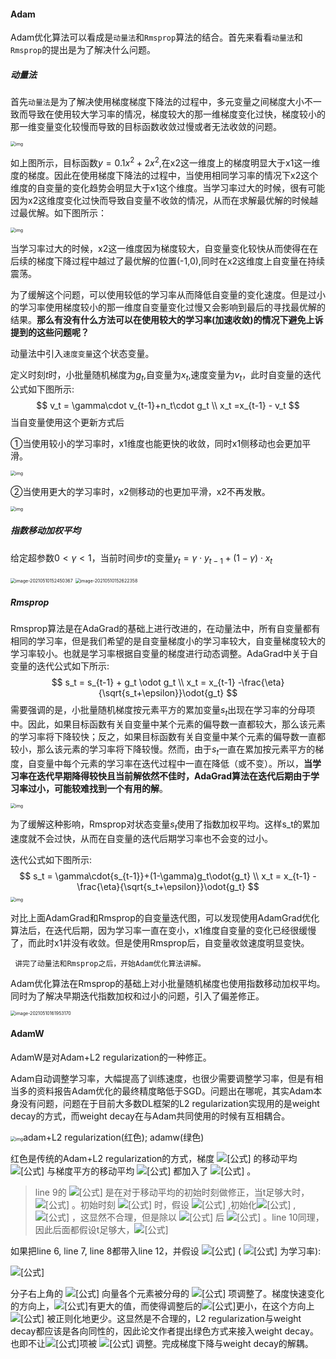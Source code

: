 #### Adam

Adam优化算法可以看成是`动量法`和`Rmsprop`算法的结合。首先来看看`动量法`和`Rmsprop`的提出是为了解决什么问题。

##### 动量法

首先`动量法`是为了解决使用梯度梯度下降法的过程中，多元变量之间梯度大小不一致而导致在使用较大学习率的情况，梯度较大的那一维梯度变化过快，梯度较小的那一维变量变化较慢而导致的目标函数收敛过慢或者无法收敛的问题。

<img src="https://tangshusen.me/Dive-into-DL-PyTorch/img/chapter07/7.4_output1.png" alt="img" style="zoom:50%;" />

如上图所示，目标函数$y=0.1x^2+2x^2$,在x2这一维度上的梯度明显大于x1这一维度的梯度。因此在使用梯度下降法的过程中，当使用相同学习率的情况下x2这个维度的自变量的变化趋势会明显大于x1这个维度。当学习率过大的时候，很有可能因为x2这维度变化过快而导致自变量不收敛的情况，从而在求解最优解的时候越过最优解。如下图所示：

<img src="https://tangshusen.me/Dive-into-DL-PyTorch/img/chapter07/7.4_output2.png" alt="img" style="zoom:50%;" />

当学习率过大的时候，x2这一维度因为梯度较大，自变量变化较快从而使得在在后续的梯度下降过程中越过了最优解的位置(-1,0),同时在x2这维度上自变量在持续震荡。

为了缓解这个问题，可以使用较低的学习率从而降低自变量的变化速度。但是过小的学习率使用梯度较小的那一维度自变量变化过慢又会影响到最后的寻找最优解的结果。**那么有没有什么方法可以在使用较大的学习率(加速收敛)的情况下避免上诉提到的这些问题呢？**

动量法中引入`速度变量`这个状态变量。

定义时刻$t$时，小批量随机梯度为$g_t$,自变量为$x_t$,速度变量为$v_t$，此时自变量的迭代公式如下图所示:
$$
v_t = \gamma\cdot v_{t-1}+n_t\cdot g_t \\
x_t =x_{t-1} - v_t
$$
当自变量使用这个更新方式后

①当使用较小的学习率时，x1维度也能更快的收敛，同时x1侧移动也会更加平滑。

<img src="https://tangshusen.me/Dive-into-DL-PyTorch/img/chapter07/7.4_output3.png" alt="img" style="zoom:50%;" />



②当使用更大的学习率时，x2侧移动的也更加平滑，x2不再发散。

<img src="https://tangshusen.me/Dive-into-DL-PyTorch/img/chapter07/7.4_output4.png" alt="img" style="zoom:50%;" />

##### 指数移动加权平均

给定超参数$0<\gamma<1$，当前时间步$t$的变量$y_t = \gamma \cdot y_{t-1} +(1-\gamma)\cdot x_t$

<img src="/Users/eason/Library/Application%20Support/typora-user-images/image-20210510152450367.png" alt="image-20210510152450367" style="zoom:50%;" />

<img src="/Users/eason/Library/Application%20Support/typora-user-images/image-20210510152622358.png" alt="image-20210510152622358" style="zoom:50%;" />

##### Rmsprop

Rmsprop算法是在AdaGrad的基础上进行改进的，在动量法中，所有自变量都有相同的学习率，但是我们希望的是自变量梯度小的学习率较大，自变量梯度较大的学习率较小。也就是学习率根据自变量的梯度进行动态调整。AdaGrad中关于自变量的迭代公式如下所示:
$$
s_t = s_{t-1} + g_t \odot g_t \\
x_t = x_{t-1} -\frac{\eta}{\sqrt{s_t+\epsilon}}\odot{g_t}
$$
需要强调的是，小批量随机梯度按元素平方的累加变量$s_t$出现在学习率的分母项中。因此，如果目标函数有关自变量中某个元素的偏导数一直都较大，那么该元素的学习率将下降较快；反之，如果目标函数有关自变量中某个元素的偏导数一直都较小，那么该元素的学习率将下降较慢。然而，由于$s_t$一直在累加按元素平方的梯度，自变量中每个元素的学习率在迭代过程中一直在降低（或不变）。所以，**当学习率在迭代早期降得较快且当前解依然不佳时，AdaGrad算法在迭代后期由于学习率过小，可能较难找到一个有用的解**。

<img src="https://tangshusen.me/Dive-into-DL-PyTorch/img/chapter07/7.5_output1.png" alt="img" style="zoom:50%;" />

为了缓解这种影响，Rmsprop对状态变量$s_t$使用了指数加权平均。这样s_t的累加速度就不会过快，从而在自变量的迭代后期学习率也不会变的过小。

迭代公式如下图所示:
$$
s_t = \gamma\cdot{s_{t-1}}+(1-\gamma)g_t\odot{g_t} \\
x_t = x_{t-1} -\frac{\eta}{\sqrt{s_t+\epsilon}}\odot{g_t}
$$
<img src="https://tangshusen.me/Dive-into-DL-PyTorch/img/chapter07/7.6_output1.png" alt="img" style="zoom:50%;" />

对比上面AdamGrad和Rmsprop的自变量迭代图，可以发现使用AdamGrad优化算法后，在迭代后期，因为学习率一直在变小，x1维度自变量的变化已经很缓慢了，而此时x1并没有收敛。但是使用Rmsprop后，自变量收敛速度明显变快。

` 讲完了动量法和Rmsprop之后，开始Adam优化算法讲解。`

Adam优化算法在Rmsprop的基础上对小批量随机梯度也使用指数移动加权平均。同时为了解决早期迭代指数加权和过小的问题，引入了偏差修正。

<img src="/Users/eason/Library/Application%20Support/typora-user-images/image-20210510161953170.png" alt="image-20210510161953170" style="zoom:50%;" />

#### AdamW

AdamW是对Adam+L2 regularization的一种修正。

Adam自动调整学习率，大幅提高了训练速度，也很少需要调整学习率，但是有相当多的资料报告Adam优化的最终精度略低于SGD。问题出在哪呢，其实Adam本身没有问题，问题在于目前大多数DL框架的L2 regularization实现用的是weight decay的方式，而weight decay在与Adam共同使用的时候有互相耦合。

<img src="https://pic1.zhimg.com/80/v2-9f8efff3ca5c7e76a104c662f1a24070_1440w.jpg" alt="img" style="zoom: 50%;" />adam+L2 regularization(红色); adamw(绿色)

红色是传统的Adam+L2 regularization的方式，梯度 ![[公式]](https://www.zhihu.com/equation?tex=g_t) 的移动平均 ![[公式]](https://www.zhihu.com/equation?tex=m_t) 与梯度平方的移动平均 ![[公式]](https://www.zhihu.com/equation?tex=v_t) 都加入了 ![[公式]](https://www.zhihu.com/equation?tex=%5Clambda+%5Cboldsymbol%7B%5Ctheta_%7Bt-1%7D%7D) 。

> line 9的 ![[公式]](https://www.zhihu.com/equation?tex=%5Chat%7B%5Cboldsymbol%7Bm%7D%7D_%7Bt%7D) 是在对于移动平均的初始时刻做修正，当t足够大时， ![[公式]](https://www.zhihu.com/equation?tex=%5Chat%7B%5Cboldsymbol%7Bm%7D%7D_%7Bt%7D%3D%5Cboldsymbol%7Bm%7D_%7Bt%7D) 。初始时刻 ![[公式]](https://www.zhihu.com/equation?tex=t%3D1) 时，假设 ![[公式]](https://www.zhihu.com/equation?tex=%5Cbeta_1%3D0.9) ,初始化![[公式]](https://www.zhihu.com/equation?tex=%5Cboldsymbol+%7Bm%7D_%7B0%7D%3D0) , ![[公式]](https://www.zhihu.com/equation?tex=%5Cboldsymbol+%7Bm%7D_1%3D0.9+%5Ccdot+0+%2B+0.1+%5Ccdot+%5Cboldsymbol+%7Bg_1%7D%3D0.1+%5Cboldsymbol+g_1) ，这显然不合理，但是除以 ![[公式]](https://www.zhihu.com/equation?tex=1-%5Cbeta_1%5Et%3D1-0.9%3D0.1) 后 ![[公式]](https://www.zhihu.com/equation?tex=%5Chat%7B%5Cboldsymbol%7Bm%7D%7D_%7Bt%7D%3D%5Cboldsymbol%7Bg%7D_%7Bt%7D) 。line 10同理，因此后面都假设t足够大，![[公式]](https://www.zhihu.com/equation?tex=%5Chat%7B%5Cboldsymbol%7Bm%7D%7D_%7Bt%7D%3D%5Cboldsymbol%7Bm%7D_%7Bt%7D)

如果把line 6, line 7, line 8都带入line 12，并假设 ![[公式]](https://www.zhihu.com/equation?tex=%5Ceta_t%3D1) ( ![[公式]](https://www.zhihu.com/equation?tex=%5Calpha+) 为学习率):

![[公式]](https://www.zhihu.com/equation?tex=%5Cboldsymbol+%5Ctheta_%7Bt%7D+%5Cleftarrow+%5Cboldsymbol+%5Ctheta_%7Bt-1%7D-%5Calpha+%5Cfrac%7B%5Cbeta_%7B1%7D+%5Cboldsymbol+m_%7Bt-1%7D%2B%5Cleft%281-%5Cbeta_%7B1%7D%5Cright%29%5Cleft%28%5Cnabla+%5Cboldsymbol+f_%7Bt%7D%2B%5Clambda+%5Cboldsymbol+%5Ctheta_%7Bt-1%7D%29%5Cright.%7D%7B%5Csqrt%7B%5Chat%7B%5Cboldsymbol+%7Bv%7D%7D_%7Bt%7D%7D%2B%5Cepsilon%7D%5C%5C)

分子右上角的 ![[公式]](https://www.zhihu.com/equation?tex=%5Clambda+%5Cboldsymbol+%7B%5Ctheta%7D_%7Bt-1%7D) 向量各个元素被分母的 ![[公式]](https://www.zhihu.com/equation?tex=%5Csqrt%7B%5Chat%7B%5Cboldsymbol+%7Bv%7D%7D_%7Bt%7D%7D) 项调整了。梯度快速变化的方向上，![[公式]](https://www.zhihu.com/equation?tex=%5Csqrt%7B%5Chat%7B%5Cboldsymbol+%7Bv%7D%7D_%7Bt%7D%7D)有更大的值，而使得调整后的![[公式]](https://www.zhihu.com/equation?tex=%5Cfrac+%7B%5Clambda+%5Cboldsymbol+%7B%5Ctheta%7D_%7Bt-1%7D%7D%7B%5Csqrt%7B%5Chat%7B%5Cboldsymbol+%7Bv%7D%7D_%7Bt%7D%7D%7D)更小，在这个方向上 ![[公式]](https://www.zhihu.com/equation?tex=%5Cboldsymbol+%5Ctheta) 被正则化地更少。这显然是不合理的，L2 regularization与weight decay都应该是各向同性的，因此论文作者提出绿色方式来接入weight decay。也即不让![[公式]](https://www.zhihu.com/equation?tex=%5Clambda+%5Cboldsymbol+%7B%5Ctheta%7D_%7Bt-1%7D)项被 ![[公式]](https://www.zhihu.com/equation?tex=%5Csqrt%7B%5Chat%7B%5Cboldsymbol+%7Bv%7D%7D_%7Bt%7D%7D) 调整。完成梯度下降与weight decay的解耦。

